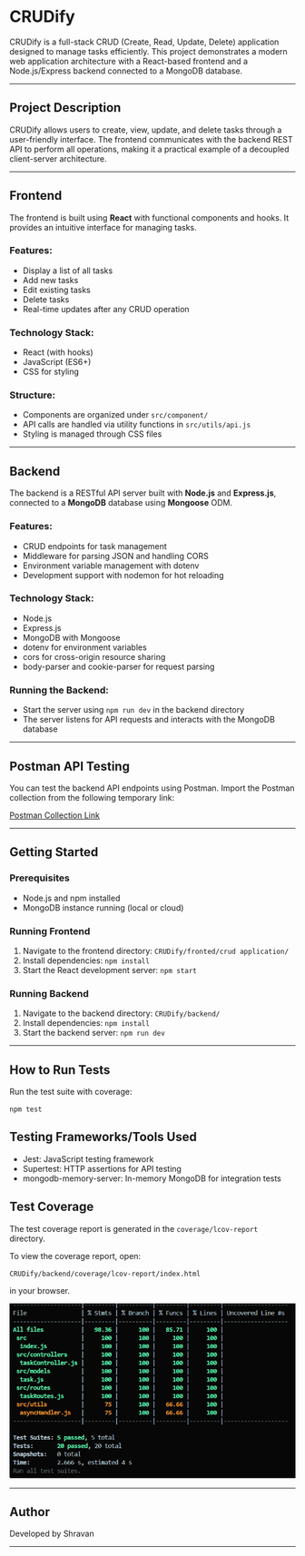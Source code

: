 # CRUDify

CRUDify is a full-stack CRUD (Create, Read, Update, Delete) application designed to manage tasks efficiently. This project demonstrates a modern web application architecture with a React-based frontend and a Node.js/Express backend connected to a MongoDB database.

---

## Project Description

CRUDify allows users to create, view, update, and delete tasks through a user-friendly interface. The frontend communicates with the backend REST API to perform all operations, making it a practical example of a decoupled client-server architecture.

---

## Frontend

The frontend is built using **React** with functional components and hooks. It provides an intuitive interface for managing tasks.

### Features:
- Display a list of all tasks
- Add new tasks
- Edit existing tasks
- Delete tasks
- Real-time updates after any CRUD operation

### Technology Stack:
- React (with hooks)
- JavaScript (ES6+)
- CSS for styling

### Structure:
- Components are organized under `src/component/`
- API calls are handled via utility functions in `src/utils/api.js`
- Styling is managed through CSS files

---

## Backend

The backend is a RESTful API server built with **Node.js** and **Express.js**, connected to a **MongoDB** database using **Mongoose** ODM.

### Features:
- CRUD endpoints for task management
- Middleware for parsing JSON and handling CORS
- Environment variable management with dotenv
- Development support with nodemon for hot reloading

### Technology Stack:
- Node.js
- Express.js
- MongoDB with Mongoose
- dotenv for environment variables
- cors for cross-origin resource sharing
- body-parser and cookie-parser for request parsing

### Running the Backend:
- Start the server using `npm run dev` in the backend directory
- The server listens for API requests and interacts with the MongoDB database

---

## Postman API Testing

You can test the backend API endpoints using Postman. Import the Postman collection from the following temporary link:

[Postman Collection Link](https://documenter.getpostman.com/view/35001767/2sB2xBDVUA)

---

## Getting Started

### Prerequisites
- Node.js and npm installed
- MongoDB instance running (local or cloud)

### Running Frontend
1. Navigate to the frontend directory: `CRUDify/fronted/crud application/`
2. Install dependencies: `npm install`
3. Start the React development server: `npm start`

### Running Backend
1. Navigate to the backend directory: `CRUDify/backend/`
2. Install dependencies: `npm install`
3. Start the backend server: `npm run dev`

---

## How to Run Tests
Run the test suite with coverage:
```
npm test
```

## Testing Frameworks/Tools Used
- Jest: JavaScript testing framework
- Supertest: HTTP assertions for API testing
- mongodb-memory-server: In-memory MongoDB for integration tests

## Test Coverage
The test coverage report is generated in the `coverage/lcov-report` directory.

To view the coverage report, open:
```
CRUDify/backend/coverage/lcov-report/index.html
```
in your browser.

![Test Coverage Screenshot](images/Screenshot%202025-06-22%20122526.png)



---

## Author

Developed by Shravan

---



